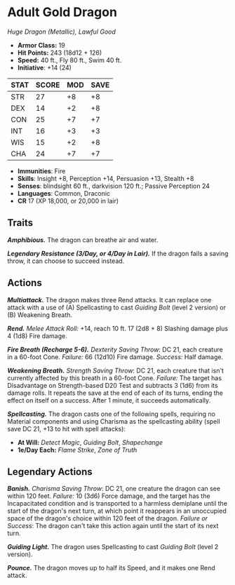 # Adult Gold Dragon

*Huge Dragon (Metallic), Lawful Good*

- **Armor Class:** 19
- **Hit Points:** 243 (18d12 + 126)
- **Speed:** 40 ft., Fly 80 ft., Swim 40 ft.
- **Initiative**: +14 (24)

|STAT|SCORE|MOD|SAVE|
| --- | --- | --- | ---- |
| STR | 27 | +8 | +8 |
| DEX | 14 | +2 | +8 |
| CON | 25 | +7 | +7 |
| INT | 16 | +3 | +3 |
| WIS | 15 | +2 | +8 |
| CHA | 24 | +7 | +7 |

- **Immunities**: Fire
- **Skills**: Insight +8, Perception +14, Persuasion +13, Stealth +8
- **Senses**: blindsight 60 ft., darkvision 120 ft.; Passive Perception 24
- **Languages**: Common, Draconic
- **CR** 17 (XP 18,000, or 20,000 in lair)

## Traits

***Amphibious.*** The dragon can breathe air and water.

***Legendary Resistance (3/Day, or 4/Day in Lair).*** If the dragon fails a saving throw, it can choose to succeed instead.


## Actions

***Multiattack.*** The dragon makes three Rend attacks. It can replace one attack with a use of (A) Spellcasting to cast *Guiding Bolt* (level 2 version) or (B) Weakening Breath.

***Rend.*** *Melee Attack Roll:* +14, reach 10 ft. 17 (2d8 + 8) Slashing damage plus 4 (1d8) Fire damage.

***Fire Breath (Recharge 5-6).*** *Dexterity Saving Throw*: DC 21, each creature in a 60-foot Cone. *Failure:*  66 (12d10) Fire damage. *Success:*  Half damage.

***Weakening Breath.*** *Strength Saving Throw*: DC 21, each creature that isn't currently affected by this breath in a 60-foot Cone. *Failure:*  The target has Disadvantage on Strength-based D20 Test and subtracts 3 (1d6) from its damage rolls. It repeats the save at the end of each of its turns, ending the effect on itself on a success. After 1 minute, it succeeds automatically.

***Spellcasting.*** The dragon casts one of the following spells, requiring no Material components and using Charisma as the spellcasting ability (spell save DC 21, +13 to hit with spell attacks):

- **At Will:** *Detect Magic*, *Guiding Bolt*, *Shapechange*
- **1e/Day Each:** *Flame Strike*, *Zone of Truth*

## Legendary Actions

***Banish.*** *Charisma Saving Throw*: DC 21, one creature the dragon can see within 120 feet. *Failure:*  10 (3d6) Force damage, and the target has the Incapacitated condition and is transported to a harmless demiplane until the start of the dragon's next turn, at which point it reappears in an unoccupied space of the dragon's choice within 120 feet of the dragon. *Failure or Success*:  The dragon can't take this action again until the start of its next turn.

***Guiding Light.*** The dragon uses Spellcasting to cast *Guiding Bolt* (level 2 version).

***Pounce.*** The dragon moves up to half its Speed, and it makes one Rend attack.


